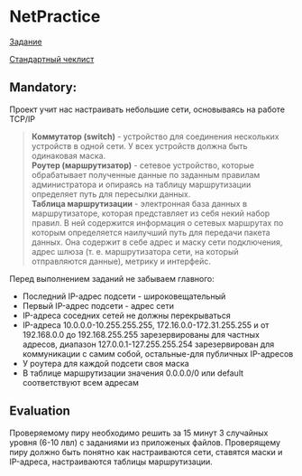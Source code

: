 # NetPractice

[Задание](https://cdn.intra.42.fr/pdf/pdf/47294/en.subject.pdf)

[Стандартный чеклист](https://github.com/mharriso/school21-checklists/blob/master/ng_4_net_practice.pdf)

## Mandatory:

Проект учит нас настраивать небольшие сети, основываясь на работе TCP/IP

> **Коммутатор (switch)** - устройство для соединения нескольких устройств в одной сети. У всех устройств должна быть одинаковая маска. </br>
> **Роутер (маршрутизатор)** - сетевое устройство, которые обрабатывает полученные данные по заданным правилам администратора и опираясь на таблицу маршрутизации определяет путь для пересылки данных. </br>
> **Таблица маршрутизации** - электронная база данных в маршрутизаторе, которая представляет из себя некий набор правил. В ней содержится информация о сетевых маршрутах по которым определяется наилучший путь для передачи пакета данных. Она содержит в себе адрес и маску сети подключения, адрес шлюза (т. е. маршрутизатора сети, на который отправляются данные), метрику и интерфейс.

Перед выполнением заданий не забываем главного:

- Последний IP-адрес подсети - широковещательный
- Первый IP-адрес подсети - адрес сети
- IP-адреса соседних сетей не должны перекрываться
- IP-адреса 10.0.0.0-10.255.255.255, 172.16.0.0-172.31.255.255 и от 192.168.0.0 до 192.168.255.255 зарезервированы для частных адресов, диапазон 127.0.0.1-127.255.255.254 зарезервирован для коммуникации с самим собой, остальные-для публичных IP-адресов
- У роутера для каждой подсети своя маска
- В таблице маршрутизации значения 0.0.0.0/0 или default соответствуют всем адресам

## Evaluation

Проверяемому пиру необходимо решить за 15 минут 3 случайных уровня (6-10 лвл) с заданиями из приложеных файлов. Проверящему пиру должно быть понятно как настраиваются сети, ставятся маски и IP-адреса, настраиваются таблицы маршрутизации.